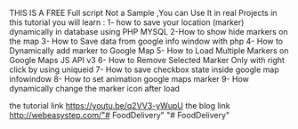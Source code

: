 THIS IS A FREE Full script Not a Sample ,You can Use It in real Projects
in this tutorial you will learn :
1- how to save your location (marker) dynamically in database using PHP MYSQL
2-How to show hide markers on the map
3- How to Save data from google info window with php
4- How to Dynamically add marker to Google Map
5- How to Load Multiple Markers on Google Maps JS API v3 
6- How to Remove Selected Marker Only with right click by using uniqueid
7- How to save checkbox state inside google map infowindow
8- How to set animation google maps marker
9- How dynamically change the marker icon after load

 the tutorial link https://youtu.be/q2VV3-yWupU
 the blog link http://webeasystep.com/"# FoodDelivery" 
"# FoodDelivery" 
